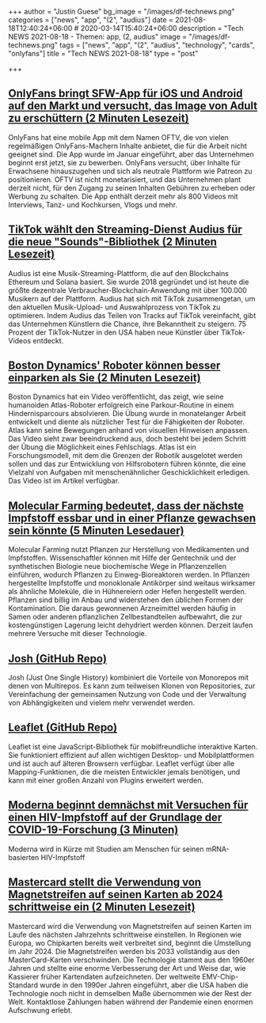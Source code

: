+++
author = "Justin Guese"
bg_image = "/images/df-technews.png"
categories = ["news", "app", "(2", "audius"]
date = 2021-08-18T12:40:24+06:00 # 2020-03-14T15:40:24+06:00
description = "Tech NEWS 2021-08-18 - Themen: app, (2, audius"
image = "/images/df-technews.png"
tags = ["news", "app", "(2", "audius", "technology", "cards", "onlyfans"]
title = "Tech NEWS 2021-08-18"
type = "post"

+++

## [OnlyFans bringt SFW-App für iOS und Android auf den Markt und versucht, das Image von Adult zu erschüttern (2 Minuten Lesezeit)](https://www.theverge.com/2021/8/17/22628521/onlyfans-app-ios-android-oftv-no-nudity?scrolla=5eb6d68b7fedc32c19ef33b4)

 OnlyFans hat eine mobile App mit dem Namen OFTV, die von vielen regelmäßigen OnlyFans-Machern Inhalte anbietet, die für die Arbeit nicht geeignet sind. Die App wurde im Januar eingeführt, aber das Unternehmen beginnt erst jetzt, sie zu bewerben. OnlyFans versucht, über Inhalte für Erwachsene hinauszugehen und sich als neutrale Plattform wie Patreon zu positionieren. OFTV ist nicht monetarisiert, und das Unternehmen plant derzeit nicht, für den Zugang zu seinen Inhalten Gebühren zu erheben oder Werbung zu schalten. Die App enthält derzeit mehr als 800 Videos mit Interviews, Tanz- und Kochkursen, Vlogs und mehr.

## [TikTok wählt den Streaming-Dienst Audius für die neue "Sounds"-Bibliothek (2 Minuten Lesezeit)](https://www.coindesk.com/crypto-powered-audius-wins-tiktok-tie-up-for-streaming-music-direct-to-platform)

 Audius ist eine Musik-Streaming-Plattform, die auf den Blockchains Ethereum und Solana basiert. Sie wurde 2018 gegründet und ist heute die größte dezentrale Verbraucher-Blockchain-Anwendung mit über 100.000 Musikern auf der Plattform. Audius hat sich mit TikTok zusammengetan, um den aktuellen Musik-Upload- und Auswahlprozess von TikTok zu optimieren. Indem Audius das Teilen von Tracks auf TikTok vereinfacht, gibt das Unternehmen Künstlern die Chance, ihre Bekanntheit zu steigern. 75 Prozent der TikTok-Nutzer in den USA haben neue Künstler über TikTok-Videos entdeckt.

## [Boston Dynamics' Roboter können besser einparken als Sie (2 Minuten Lesezeit)](https://www.engadget.com/boston-dynamics-atlas-robots-parkour-demo-141057531.html)

 Boston Dynamics hat ein Video veröffentlicht, das zeigt, wie seine humanoiden Atlas-Roboter erfolgreich eine Parkour-Routine in einem Hindernisparcours absolvieren. Die Übung wurde in monatelanger Arbeit entwickelt und diente als nützlicher Test für die Fähigkeiten der Roboter. Atlas kann seine Bewegungen anhand von visuellen Hinweisen anpassen. Das Video sieht zwar beeindruckend aus, doch besteht bei jedem Schritt der Übung die Möglichkeit eines Fehlschlags. Atlas ist ein Forschungsmodell, mit dem die Grenzen der Robotik ausgelotet werden sollen und das zur Entwicklung von Hilfsrobotern führen könnte, die eine Vielzahl von Aufgaben mit menschenähnlicher Geschicklichkeit erledigen. Das Video ist im Artikel verfügbar.

## [Molecular Farming bedeutet, dass der nächste Impfstoff essbar und in einer Pflanze gewachsen sein könnte (5 Minuten Lesedauer)](https://singularityhub.com/2021/08/17/the-next-vaccine-could-be-edible-and-grown-in-a-plant/)

 Molecular Farming nutzt Pflanzen zur Herstellung von Medikamenten und Impfstoffen. Wissenschaftler können mit Hilfe der Gentechnik und der synthetischen Biologie neue biochemische Wege in Pflanzenzellen einführen, wodurch Pflanzen zu Einweg-Bioreaktoren werden. In Pflanzen hergestellte Impfstoffe und monoklonale Antikörper sind weitaus wirksamer als ähnliche Moleküle, die in Hühnereiern oder Hefen hergestellt werden. Pflanzen sind billig im Anbau und widerstehen den üblichen Formen der Kontamination. Die daraus gewonnenen Arzneimittel werden häufig in Samen oder anderen pflanzlichen Zellbestandteilen aufbewahrt, die zur kostengünstigen Lagerung leicht dehydriert werden können. Derzeit laufen mehrere Versuche mit dieser Technologie.

## [Josh (GitHub Repo)](https://github.com/josh-project/josh)

 Josh (Just One Single History) kombiniert die Vorteile von Monorepos mit denen von Multirepos. Es kann zum teilweisen Klonen von Repositories, zur Vereinfachung der gemeinsamen Nutzung von Code und der Verwaltung von Abhängigkeiten und vielem mehr verwendet werden.

## [Leaflet (GitHub Repo)](https://github.com/Leaflet/Leaflet)

 Leaflet ist eine JavaScript-Bibliothek für mobilfreundliche interaktive Karten. Sie funktioniert effizient auf allen wichtigen Desktop- und Mobilplattformen und ist auch auf älteren Browsern verfügbar. Leaflet verfügt über alle Mapping-Funktionen, die die meisten Entwickler jemals benötigen, und kann mit einer großen Anzahl von Plugins erweitert werden.

## [Moderna beginnt demnächst mit Versuchen für einen HIV-Impfstoff auf der Grundlage der COVID-19-Forschung (3 Minuten)](https://www.them.us/story/moderna-begins-hiv-vaccine-trials-covid-19-research)

 Moderna wird in Kürze mit Studien am Menschen für seinen mRNA-basierten HIV-Impfstoff

## [Mastercard stellt die Verwendung von Magnetstreifen auf seinen Karten ab 2024 schrittweise ein (2 Minuten Lesezeit)](https://www.theverge.com/2021/8/17/22628455/mastercard-magnetic-stripe-phase-out-2024-2033)

 Mastercard wird die Verwendung von Magnetstreifen auf seinen Karten im Laufe des nächsten Jahrzehnts schrittweise einstellen. In Regionen wie Europa, wo Chipkarten bereits weit verbreitet sind, beginnt die Umstellung im Jahr 2024. Die Magnetstreifen werden bis 2033 vollständig aus den MasterCard-Karten verschwinden. Die Technologie stammt aus den 1960er Jahren und stellte eine enorme Verbesserung der Art und Weise dar, wie Kassierer früher Kartendaten aufzeichneten. Der weltweite EMV-Chip-Standard wurde in den 1990er Jahren eingeführt, aber die USA haben die Technologie noch nicht in demselben Maße übernommen wie der Rest der Welt. Kontaktlose Zahlungen haben während der Pandemie einen enormen Aufschwung erlebt.

